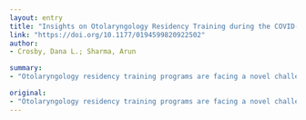 ```yaml
---
layout: entry
title: "Insights on Otolaryngology Residency Training during the COVID-19 Pandemic"
link: "https://doi.org/10.1177/0194599820922502"
author:
- Crosby, Dana L.; Sharma, Arun

summary:
- "Otolaryngology residency training programs are facing a novel challenge due to severe acute respiratory syndrome coronavirus 2. The widespread impact and chronicity of this pandemic makes it unique from any crisis faced by our training programs to date. This international medical crisis has the potential to significantly alter the course of training for our current resident cohort."

original:
- "Otolaryngology residency training programs are facing a novel challenge due to severe acute respiratory syndrome coronavirus 2. The widespread impact and chronicity of this pandemic makes it unique from any crisis faced by our training programs to date. This international medical crisis has the potential to significantly alter the course of training for our current resident cohort. The decrease in clinical opportunities due to the limitations on elective surgical cases and office visits as well as potential resident redeployment could lead to a decline in overall experience as well as key indicator cases. It is important that we closely monitor the impact of this pandemic on resident education and ensure the implementation of alternative learning strategies while maintaining an emphasis on safety and well-being."
---
```


